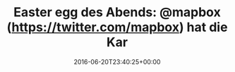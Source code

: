 ---
retweeted: false
source: <a href="https://about.twitter.com/products/tweetdeck" rel="nofollow">TweetDeck</a>
entities:
  user_mentions:
  - name: Mapbox
    screen_name: Mapbox
    indices:
    - '23'
    - '30'
    id_str: '55236002'
    id: '55236002'
  urls: []
  symbols: []
  media:
  - expanded_url: https://twitter.com/bascht/status/745038628393455617/photo/1
    indices:
    - '114'
    - '137'
    url: https://t.co/Xkr0zCTPfB
    media_url: http://pbs.twimg.com/media/Clbom80XEAAI7LL.jpg
    id_str: '745038544234811392'
    id: '745038544234811392'
    media_url_https: https://pbs.twimg.com/media/Clbom80XEAAI7LL.jpg
    sizes:
      large:
        w: '404'
        h: '655'
        resize: fit
      thumb:
        w: '150'
        h: '150'
        resize: crop
      medium:
        w: '404'
        h: '655'
        resize: fit
      small:
        w: '404'
        h: '655'
        resize: fit
    type: photo
    display_url: pic.twitter.com/Xkr0zCTPfB
  hashtags: []
display_text_range:
- '0'
- '137'
favorite_count: '4'
id_str: '745038628393455617'
truncated: false
retweet_count: '0'
id: '745038628393455617'
possibly_sensitive: false
created_at: Mon Jun 20 23:40:25 +0000 2016
favorited: false
full_text: 'Easter egg des Abends: [@mapbox](https://twitter.com/mapbox) hat die Karl-Liebknecht-Straße
  unter dem korrekten Leipziger Namen verzeichnet. :D'
lang: de
extended_entities:
  media:
  - expanded_url: https://twitter.com/bascht/status/745038628393455617/photo/1
    indices:
    - '114'
    - '137'
    url: https://t.co/Xkr0zCTPfB
    media_url: http://pbs.twimg.com/media/Clbom80XEAAI7LL.jpg
    id_str: '745038544234811392'
    id: '745038544234811392'
    media_url_https: https://pbs.twimg.com/media/Clbom80XEAAI7LL.jpg
    sizes:
      large:
        w: '404'
        h: '655'
        resize: fit
      thumb:
        w: '150'
        h: '150'
        resize: crop
      medium:
        w: '404'
        h: '655'
        resize: fit
      small:
        w: '404'
        h: '655'
        resize: fit
    type: photo
    display_url: pic.twitter.com/Xkr0zCTPfB
tags:
- pesos/twitter
date: '2016-06-20T23:40:25+00:00'
src: https://twitter.com/bascht/status/745038628393455617
original_url: https://twitter.com/bascht/status/745038628393455617
type: twitter_tweet
media_url: https://img.bascht.com/twitter/pbs.twimg.com/media/Clbom80XEAAI7LL.jpg
text: 'Easter egg des Abends: [@mapbox](https://twitter.com/mapbox) hat die Karl-Liebknecht-Straße
  unter dem korrekten Leipziger Namen verzeichnet. :D'
title: 'Easter egg des Abends: @mapbox (https://twitter.com/mapbox) hat die Kar'

---